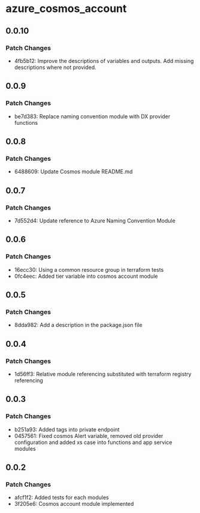# azure_cosmos_account

## 0.0.10

### Patch Changes

- 4fb5b12: Improve the descriptions of variables and outputs. Add missing descriptions where not provided.

## 0.0.9

### Patch Changes

- be7d383: Replace naming convention module with DX provider functions

## 0.0.8

### Patch Changes

- 6488609: Update Cosmos module README.md

## 0.0.7

### Patch Changes

- 7d552d4: Update reference to Azure Naming Convention Module

## 0.0.6

### Patch Changes

- 16ecc30: Using a common resource group in terraform tests
- 0fc4eec: Added tier variable into cosmos account module

## 0.0.5

### Patch Changes

- 8dda982: Add a description in the package.json file

## 0.0.4

### Patch Changes

- 1d56ff3: Relative module referencing substituted with terraform registry referencing

## 0.0.3

### Patch Changes

- b251a93: Added tags into private endpoint
- 0457561: Fixed cosmos Alert variable, removed old provider configuration and added xs case into functions and app service modules

## 0.0.2

### Patch Changes

- afcf1f2: Added tests for each modules
- 3f205e6: Cosmos account module implemented
